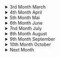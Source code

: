 <details><summary>3rd Month March</summary> 

##### 2022-03-03 
<details><summary>[[https://en.wikipedia.org/wiki/Cnidaria]] </summary>
---------------------------------------------------------------------------------------  

I had to think about how humans destroy coral reafs and how it must have felt to find out that corals and anomones are more closely related to humans than to plants... Then I had to think about how in the greek mythology the old goods were killed by the new goods and how this is somehow happening now with the new gods being humans and the old one corals, megafauna (see [[https://en.wikipedia.org/wiki/Megafauna#Megafaunal_mass_extinctions] and biodiversity in general. Then I thought about how we killed other old gods being other species of homo and how we might be killed by a new species (of homo?) the roboters. Then I thought a plot were the robots end up exterminating (human) life and who would kill them or what they would bring forth. Maybe organic life again just out of intrest which could then again evolve (faster?) create something human like and again kill their gods :) #scifi #nature #story
</details>
</details>
<details><summary>4th Month April</summary>

##### 2022-04-03
<details><summary>[[https://en.wikipedia.org/wiki/Psychological_drama]] </summary>
---------------------------------------------------------------------------------------  

Because of harsher Netflix rules I did some research on neon genesis evangelion. I wanted to know the names and reihenfolge of the sequel films, so I went to the wikipedia page. What stroke me the most about the anime is the psychological depth and focus. When I saw that this seems to be an entire genre, I rejoiced, because apart of sci-fi I'm not that into a lot a genres except maybe comedy. This wiki article, thus, represents a very good starting resource for new films. 
</details>

<details><summary> [Die Natur und Wir - Eine Kunstgeschichte (1/3)](https://www.youtube.com/watch?v=Pl8jkfrjAFU)</summary>
---------------------------------------------------------------------------------------  

Diese Dokumentation geht auf die Entwicklung des Menschen und vor allem auf die Entwicklung des Verhältnisses von Mensch und Natur aufgrund von Kunst ein. (Was für ein schrecklich verschachtelter Satz) Sie beginnt mit den ersten Höhlenmalerein und dem Animismus. "[Wortlautzitat] Wenn man sich als Teil der Natur sieht und man eine Seele hat, dann is der Gedankensprung nicht weit, dass Wind, Stein, Berg, Tier, Fluss auch eine Seele besitzten." Dies bildet vermutlich die Grundlage des Animismus, der überall auf der Welt verbreitet war. Es ist zu bemerken, dass in frühen Höhlenmalereien, keine Menschen abgebildet waren, sondern Tiere detailreich abgebildet waren. Einerseits mussten Tiere genau beobachtet werden um ihre Gewohnheiten zu kennen und von ihnen Leben zu können. Andererseits deutet das auch auf eine Verehrung der Tiere hin. Diese Kunst schaffend unterschieden sich unsere Vorfahren bereits erheblich von den übrigen Tieren. 
Einschneidend war die [neolithic revolution](https://en.wikipedia.org/wiki/Neolithic_Revolution), denn sie erlaubte es 
- dass Menschen nicht mit ihrem Jagdziel (Wild) umherziehen mussten/konnten
- dass 100% der Menschen bestimmter sozialer Schichten sich nicht mit Essensbeschaffung beschäftigen mussten 
- dass mehrere Menschen an einem Ort/Siedlung/Städten zusammen leben konnten. 
Seit der Neothelitschen Revolution gibt es zwei Ideenverschiebunge. Einerseits kann einem die Natur (als Werkzeug) zu Nutze gemacht werden, andererseits wird "das Land" in menschen geschaffen anthropocentrische Orte (Stadt), Essen bringendes Land (Felder) und Wildnis unterteilt. Drei Kunstwerke wurden dazu hervorgehoben: Die Maya Städte in Guatemala, die aufgrund der kultivierung von Mais möglich wurden, die ägyptischen Malereien, die Menschen zeigen, die mit Hilfe von Kühen den Acker Pflügen und die [Assyrische Löwenjagd](https://en.wikipedia.org/wiki/Lion_Hunt_of_Ashurbanipal), die ganz klar die Abgrenzung von Menschen und der übrigen Natur abgrenzt und als Mal der die Natur übertreffenden Menschen gelten soll. 

Als nächstes Beispiel wurden Hinduismus und Griechischer Polytheismus genannt, die für jede Naturerscheinung verschiedene Gottheiten hatten. Beim Hinduismus wurden Gottheiten oft als übermenschlich (Tierköpfe oder vielfache Armpaare) dargestellt (als Zeichen, dass sie von dem Menschen nicht gut begriffen werden können). Die Griechen hingegen stellten ihre Götter (so gut wie) immer in menschlicher Gestalt dar. Dies bezeugt, dass der Mensch weiter in den Mittelpunkt gerückt ist. Ein anderer Unterschied ist zum Hinduismus ist, dass and er Spitze des Pantheons der "Göttervater" Zeus sitzt, der als Himmelsgott Blitz und Donner mitverkörpert. 

Als nächstes wird aufs Christentum eingegangen, das wie das Judentum nur mehr einen Gott anhimmelt. In der Bibel heißt es in [Genesis 1.9:18?](https://www.bible.com/bible/51/GEN.9.DELUT) "[Wortlautzitat] Seid fruchtbar und vermehrt euch. Die Fische in allen Meere sowie die Tiere auf allen Kontinenten sollen euch Untertan seien.", was viel über das Verhältnis von Mensch zur (restlichen) Natur aussagt. 

Im China ab dem 7.Jahrhundert (Tang Dynastie) war eine fr"uhe Form des Tourismus' verbreitet:raus aus der Statd ins Umland. Einge der Gelehrten waren auch Mahler und malten die Landschaften, wobei sie den Fokus nicht auf die Menschen setzen und wenn diese vorkamen kaum sichtbar waren neben den riesigen Formationen aus Bergen und Seen. 

Im nahen Osten entstand derweilen eine neue Religion, der Islam. Es wird behauptet, dass im Korran steht, dass die Natur erforscht werden soll. Dadurch w"urde man "Gottes Hand" am nähesten kommen. Dadurch entstand viel Wissen auf den Gebieten der Astronomie, Mathematik und [Naturforschung](https://en.wikipedia.org/wiki/Ustad_Mansur#/media/File:Ustad_Mansur_Chameleon.jpg)
</details>

<details><summary>[ABI compatibility of OpenBSD](https://arccompute.com/blog/why-computers-suck-and-how-openbsd-makes-them-marginally-better/)</summary>
---------------------------------------------------------------------------------------  

Interesting article about Windows, Linux, MacOS X and OpenBSD. It is estimated that every 10k lines there is bug in the linux kerner. The Linux kernel and the "Windows kernel" consist of 100M and 500M lines, respectively. This is mainly because of backwards compatiblity due to different reasons. MacOS and OpenBSD on the otherside are not pressured into being backwards compatible and can therefore deprecate old features, introduce new features at their will and therefore have a much cleaner code base. OpenBSD even aims to have a threshold of number of lines which can be in ring 0 (highest security level?). 

Further BSD resources: [french IT ](https://www.bsdjobs.com/), [runBSD](https://web.archive.org/web/20190331141138/https://runbsd.info/), [Free vs Open](https://www.unixmen.com/freebsd-vs-openbsd/), [Free vs Open but short](https://unixsheikh.com/articles/choosing-between-openbsd-and-freebsd.html) and [reddit](https://www.reddit.com/r/freebsd/comments/khdluc/freebsd_vs_openbsd/)
After browsing these articles, I'm rather inclined to try OpenBSD as main operating system, but I still have to read some docs :)
</details>

##### 2022-04-6
<details><summary>[The Web Sucks](https://suckless.org/sucks/web/)</summary>
---------------------------------------------------------------------------------------  

from [sucks](https://suckless.org/sucks/) to [motherfuckingwebsite](http://motherfuckingwebsite.com/) to [bettermotherfuckingwebsite](http://bettermotherfuckingwebsite.com/) to [bestmotherfucking](http://bestmotherfucking.website/) and on the way visiting [txti](http://txti.es/) and [contrastrebillion](https://contrastrebellion.com/) for nice website inspirations. Will be included to [MiMDoBloP](https://github.com/pur80/mimdoblop).
</details>

##### 2022-04-07
<details><summary>"[I]t is not easy to say something new" - Michel Foucault, the archeology of knowledge (2002)</summary> 
---------------------------------------------------------------------------------------  

[Disciplining archaeology; the invention of South African prehistory, 1923-1953](https://journals.co.za/doi/pdf/10.10520/AJA02590190_696)
</details>

##### 2022-04-13
<details><summary>An Introduction to OpenBSD</summary> 
---------------------------------------------------------------------------------------  

[Video](https://yewtu.be/watch?v=EkDVKthufAM)
[Blog Post with Slides](https://blog.lambda.cx/posts/openbsd-introduction-talk/)
</details>

##### 2022-04-18
<details><summary>[Is Race Real?](https://www.sapiens.org/biology/is-race-real/)</summary>
---------------------------------------------------------------------------------------  

This article presented very interesting to me because I myself was indoctrinated by the 
old belief of genetic races, but it disproved many misconceptions which I had. 
- race is real but it's not genetic
- 0.88 out of 10,000 letters vary from human to human 
- variation of Eurasian single nucleotide mutation (SNM) is a subset of African SNM
- that means two African genome will differ more than one of those and a Eurasian(!)
- genetic difference is a function of geographic location and separation
- sickle cells are common in malaria plagued location (west-central-afrique, mediterranean, india...)
- one can't deduce race from bones or skulls 
</details>

<details><summary>[NixOS vs OpenBSD](https://dataswamp.org/~solene/2022-04-18-openbsd-vs-nixos.html)</summary>
---------------------------------------------------------------------------------------  

NixOS seems interesting and I should try it in a VM
</details>

<details><summary>[How to write better](https://news.ycombinator.com/item?id=31060362)</summary>
---------------------------------------------------------------------------------------  

1. One of the best ways to improve your writing is to learn how to cut out words that are not necessary  
2. Stuffy writing is bad writing! It lowers the power of your brain and mine!  
3. What words should you never use in writing? Words whose exact meanings you don’t know! Never use a word unless you know EXACTLY what it means  
4. If your writing is nonsense, maybe your thoughts are nonsense too!  
5. To keep things clear and readable: Put the main point of each paragraph in its first sentence  
6. Pretend you’re writing a textbook! That’s how I ended up writing so many books...Organizing knowledge Learning is a lot like writing a book  
7. I often write the introduction last, after I know what it will introduce!  
8. Never draw the reader’s eye to anything that is not the main point  
</details>

<details><summary>[Kwame Asare (Jacob Sam)](http://african-research.com/research/music/legends-of-ghanaian-highlife-music-kwame-asare-jacob-sam-1903-1950s/)</summary>
---------------------------------------------------------------------------------------  

Came accross this video [Palm-Wine Music (Jacob Sam Trio 1928)](https://yewtu.be/watch?v=IKRMNlCHhu4), from Richy Pitch - Ye fre mi richy pitch ep, from willhaben: 
Kwame Asare (Jacob Sam) was born in 1903 in Cape Coast. The first highlife guitarist was taught the guitar by a Kru Liberian seaman. His famous guitar style came from the two finger technique of playing the [sep[e]rewa](https://en.wikipedia.org/wiki/Seperewa), a traditional harp-lute. Asare was trained as a goldsmith and he moved to Kumasi where he formed the Kumasi Trio. Kwame Asare recorded the first Ghanaian highlife music known as “Yaa Amponsah”, now considered a guitar-band highlife classic, on the Zonophone Label in London in 1928 on their EZ series. Later he recorded for His Master’s Voice on their JZ series under the name of “Kwamin”. The 1928 recordings were in the Fante language. Kwame Asare died in the 1950s. Source: J. Collins, 1994, p.7-9;
</details>

<details><summary>[Palm wine Music](https://yewtu.be/watch?v=VW1wOA_9o4s) interview</summary>
---------------------------------------------------------------------------------------  

Who are your biggest inspirations?
- Palm wine music (PWM) was before highlife (emerged late 19th -early 20th century)
- Kumasi Trio 1928 first palm wine (PW) and recording in London
- Kumasi Trio: Jacob Sam (Kwame Asare), Kwa Kanta, Ma(rko) Bane b
- Kwah Mensa (nephew to Sam) also started his PW band 
- Kwabena Nyama and his PW band 
- [agya koo nimo](http://koonimo.org/koonimo.php?section=about) and [this article](https://www.modernghana.com/entertainment/21629/dr-agya-koo-nimothe-hero-this-generation-must-know.html)
- Agya Koo Nimo was the only person sustaining PWM at a certain time
- [Osei Korankye](https://oseikorankye.bandcamp.com/) contributed immensely to the sustainance of PWM
- Osei Korankye plays the seperewa 
</details>

<details><summary>Interview with Ghana's best Drummer</summary>
---------------------------------------------------------------------------------------  

https://yewtu.be/watch?v=Md09NyAmC8k
- talent is 10%, 90% is your attitude (towards the work)
- melody makes you come to a song, lyrics makes you stay
- what makes people get close to your song is the melody
- what will keep them listen to the song is the lyrics
</details>

##### 2022-04-25
<details><summary>The Greatest Lie ever told about Africans</summary>
---------------------------------------------------------------------------------------  

After watching [this video](https://www.yewtu.be/watch?v=Hs5yXgus0VQ) I wanted to find a 
written version of this very informative article. And I found it at 
[africanspeaks4aafrica](https://www.africaspeaks4africa.net/the-greatest-lie-ever-told-about-africans/)
, but it was only the transcript of first dozens seconds. But Continue reading [at webarchive](https://web.archive.org/web/20210418202445/https://www.weloveafrica.net/the-greatest-lie-ever-told-about-africans/)
</details>

##### 2022-04-27
<details><summary>[The Tao of Backup](http://taobackup.com/)</summary>
---------------------------------------------------------------------------------------  

</details>

<details><summary>African Renaissance</summary>
---------------------------------------------------------------------------------------  

https://www.blackpast.org/african-american-history/1997-idea-african-renaissance-myth-or-reality/
In one of [HomeTeam History](https://yewtu.be/channel/UC12lU5ymIvSpgl8KntDQUQA)'s videos he mentioned the african renaissance.
So, I wanted to look for a definition. [This article](https://www.blackpast.org/african-american-history/1997-idea-african-renaissance-myth-or-reality/) was what I found. But that made me understand, that I was rather looking for the African Classic.
</details>

</details>

<details><summary>5th Month Mai </summary>
=======================================================================================  

##### 2022-05-01
<details><summary>[SEO Optimization](https://stevepenny.com/seo-website-redesign/)</summary>
---------------------------------------------------------------------------------------  

</details>

##### 2022-05-06
<details><summary>Central African Republic Adopts Bitcoin</summary>
---------------------------------------------------------------------------------------  

[CAR adopts Bitcoin](https://afrolegends.com/2022/04/29/central-african-republic-car-adopts-bitcoin-as-a-national-currency/)
Second nation after El Salvador. Let's see how this will develop after [EU making it harder to buy anonymously](https://bitcoin-2go.de/wallet-verbot-eu-tfr-zustimmung/)
</details>

##### 2022-05-12
<details><summary>Talented Tenth - Du Bois</summary>
---------------------------------------------------------------------------------------  

[wiki:Talented Tenth](https://en.wikipedia.org/wiki/The_Talented_Tenth)
when closing tabs: "college educated African Americans should set their personal interests aside and use their education to better their communities."
[classical education](https://en.wikipedia.org/wiki/Classical_education_movement) vs. [industrial education](https://en.wikipedia.org/wiki/Industrial_education). 
"However, it was viewed as a step in the wrong direction, a threat of reverting to the old ways of thinking, and continued to promote elitism."[source](https://doi.org/10.2478/abcsj-2013-0002)
Actual citate from Du Bois Taented Tenth: "The Negro *race*, like all races, is going to be saved by its exceptional *men*." 
"The potential Talented Tenth of today is a 'me generation,' not the 'we generation' of the past." [source](https://digitalcommons.northgeorgia.edu/papersandpubs/vol2/iss1/9)
</details>

<details><summary>[Akɔm keseɛ](https://yewtu.be/channel/UCrZTTa_VqLKCq5-SYi5_PZw)</summary>
---------------------------------------------------------------------------------------  

</details>

##### 2022-05-13
<details><summary>**Chez Moi** de *Casey*</summary>
---------------------------------------------------------------------------------------  

"*Connais-tu Frantz Fanon, Aimé Césaire
Eugène Mona et Ti Emile ?*"
Aimé Césaire cocreated the "negritude" movement. In his [Discourse sur le colonialism](https://en.wikipedia.org/wiki/Discourse_on_Colonialism) (his response to **The Tempest**) he writes about coloniasim from the colonized view. 
"*it is ironic that colonizers hoped to rid the countries they colonized of “savages” but in reality, by killing, raping, and destroying the land in which those “savages” lived on, they were themselves savages.*"
"*Hitler differed in the eyes of the Europeans because he "applied to Europe colonialist procedures which until then had been reserved exclusively for the Arabs of Algeria, the 'coolies' of India and the 'niggers' of Africa", meaning that, by persecuting white Europeans, Hitler produced violence most commonly reserved for non-white populations.*"
</details>

##### 2022-05-14
<details><summary>Nature: is decolonization losing all meaning?</summary>
---------------------------------------------------------------------------------------  

https://www.nature.com/articles/d41586-022-01149-5
what does decolonization mean? 
"*We read books. I Write what I Like by Steve Biko. Books by Toni Morrison, and Malcolm X, and Audre Lorde.*" - Paballo Chauke
"*It means we have to tackle the history and the politics behind science, that we usually use science as “Trust the science, science is better than religion. Science is pure science is good knowledge.”
But if you really go back who finds, science who were the scientists in the past, who came up with eugenics, who, literally science has been used to kill and destroy the world. And I think, until we get to a point of admitting that we'll never decolonize science globally or in Africa, as well.*" - PC

"*There's local knowledge systems, there's different ways of learning and of teaching that don't include formal ways, or standard ways of doing.*" - PC
</details>

<details><summary>Sibeth Ndiaye Emmanuel Macron</summary>
---------------------------------------------------------------------------------------  

https://www.nytimes.com/2019/10/02/style/sibeth-ndiaye-emmanuel-macron-france.html
absurdities from the life of strong black woman
</details>

<details><summary>Black Women and Colonial Fantasies in Nineteenth-Century France</summary>
---------------------------------------------------------------------------------------  

https://www.aaihs.org/black-women-and-colonial-fantasies-in-nineteenth-century-france/
anhand von three black women 
</details>

##### 2022-05-16
<details><summary>[Frantz Fanon](https://en.wikipedia.org/wiki/Frantz_Fanon)</summary>
---------------------------------------------------------------------------------------  

"There comes a time when silence becomes dishonesty."
"mastery of language [of the white/colonizer] for the sake of recognition as white reflects a dependency that subordinates the black's humanity" - Black Skin, White Masks
"A Negro behaves differently with a white man than with another Negro. That this self-division is a direct result of colonialist subjugation is beyond question."
A main theme is decolonialisation. This shocking [graphic](https://en.wikipedia.org/wiki/File:African_nations_order_of_independence_1950-1993.gif) lead to a whole world graphic with still colonized parts of the word would be cool. 
**He** was "dialectical opponent of nonviolence" and in **Les damnés de la terre** he "defends the right of a colonized people to use violence to gain independence." which is in stark contrast to Ghandi, who inspired the indian independence which inspired ghanian soldiers fighting for GB. "How can you fight for freedo if you yourself are not free?" - Indian to Ghanaian soldiers ~1950 (source?)
"A third example is the idea that the natives (African Americans) should be constructing new social systems rather than participating in the systems created by the settler population. Ture and Hamilton contend that "black people should create rather than imitate" (144)." - from **Black Power: the politics of liberation in america**, which was largely influenced by **FF**.
*'Ngũgĩ goes so far to argue in Decolonizing the Mind (1992) that it is "impossible to understand what informs African writing" without reading Fanon's Wretched of the Earth.'*
</details>

<details><summary>Kiswahili: Africas Most spoken Language</summary>
---------------------------------------------------------------------------------------  

https://nation.africa/kenya/news/the-story-of-how-swahili-became-africa-s-most-spoken-language-3725834
[Ayi Kwei Armah](https://en.wikipedia.org/wiki/Ayi_Kwei_Armah) called for Kiswahili as continental language. 
Adopted by African Union (AU), Southern African Development Community (SADC) and East African Community (EAC) as official language. And spoken in multiple countries. 
</details>

##### 2022-05-17
<details><summary>The Reason Europeans Erased Africans from History</summary>
---------------------------------------------------------------------------------------  

[link](https://yewtu.be/watch?v=m1VtnOrcC80)
bcs they enslaved them and it's easier to enslave a nobody. 
if you don't have a history you're a nobody and nobody will remorse you. 
difference between self esteem and group esteem. 
</details>
 
<details><summary>Why Did Europeans Enslave Africans</summary>
---------------------------------------------------------------------------------------  

[link](https://yewtu.be/watch?v=opUDFaqNgXc)
Europe was poor in end of middle age. Ppl at top wanted more money. 
Planting Money Crops did the trick, but needed cheap working force. 
First on islands? Then in America, but enslaved locals knew the 
terrain and were prone to revolte and flee. War and killed by plagues. 
So imported africans, which didn't know terrain. Later needed to justify 
the enslavement as europeans were mainly christian -> racism 
</details>

<details><summary>"First" Contact Between Europe and Africa</summary>
---------------------------------------------------------------------------------------  

[link](https://yewtu.be/watch?v=MV80a_Ohe_c)
barely contact before 15th century. 
Lateen sail made possible to sail against wind and go south on african shore. 
Portugal captured 4 men from boat from cap verde. 
Next time, wanted to raid a town 
Next encounter they were attacked immediately. Duh. 19 of 28 dead
</details>

<details><summary>[How Europe Twisted History to Destroy African Culture](https://yewtu.be/watch?v=R6_j8SWQ50g)</summary>
---------------------------------------------------------------------------------------  

</details>

<details><summary>[If Ancient Africans Were So Great, How Did We Get Conquered?](https://yewtu.be/watch?v=QvIWsbQjlCc)
</summary>
---------------------------------------------------------------------------------------  

</details>

##### 2202-05-21
<details><summary>VIM spell checking</summary>
---------------------------------------------------------------------------------------  

[link](https://jeromebelleman.gitlab.io/posts/publishing/vimspell/)
`:set spell`
`[,s` previous wrongly spelled word
`],s` next wrongly spelled word
`z,=` show correct options
`z,g` add word to word list at `~/.vim/spell/*add`
</details>

<details><summary>LibreLingo</summary>
---------------------------------------------------------------------------------------  

[Blog post](https://dev.to/kantord/why-i-built-librelingo-280o)
[Github](https://github.com/LibreLingo/LibreLingo)
[WebApp](https://librelingo.app/)
</details>

##### 2022-05-22
<details><summary>[Stick to the basics and you can go pretty far](https://adhesivetapelabel.com/testing/infrared-spectroscopy-can-measure-film-thickness-in-the-worlds-of-adhesives-tapes-labels/)</summary>
---------------------------------------------------------------------------------------  

</details>

##### 2022-05-23
<details><summary>[Computer Poetry: poetriX](http://bregman.dartmouth.edu/turingtests/poetix)</summary>
---------------------------------------------------------------------------------------  

</details>

##### 2022-05-25
<details><summary>How Europe Twisted History to Destroy African Culture</summary>
---------------------------------------------------------------------------------------  

[video](https://yewtu.be/watch?v=R6_j8SWQ50g)
Q: Why the grand attempt to manipulate or distort history?
A: It was done to justify slave trade and colonisation. In order to justify these dustily acts, Europe needed to fabricate a history which emphasizes its presumed superiority and minimize contributions of all other groups and people. 
</details>

<details><summary>Unserdeutsch</summary>
---------------------------------------------------------------------------------------  

[link](https://en.wikipedia.org/wiki/Unserdeutsch)
</details>

=======
##### 2022-05-31
<details><summary>Star Trek Chronologisch</summary>
-----------------------------------------------------------------------------------------

https://www.likeitis93.com/star-trek-so-schaut-man-serien-filme-chronologisch-korrekt/
</details>

</details>

<details><summary>6th Month June</summary>

##### 2022-06-01
<details><summary>My students cheated... A lot</summary>
-----------------------------------------------------------------------------------------

https://crumplab.com/articles/blog/post_994_5_26_22_cheating/index.html
</details>

##### 2022-06-03
<details><summary>What is AI and where will it lead to in the next 100 years?</summary>
---------------------------------------------------------------------------------------  

https://ai100.stanford.edu/2016-report/preface
Plus another deep plunge into AI: https://github.com/owainlewis/awesome-artificial-intelligence
</details>

=======
##### 2022-06-07
<details><summary>Selfcontrol</summary>
---------------------------------------------------------------------------------------  

https://www.reddit.com/r/GetMotivated/comments/8ai05o/discussion_your_selfcontrol_is_your_most/
summary of https://effectiviology.com/stanford-marshmallow-experiment-self-control-willpower/
gaining self controll in small things will lead to gaining self control in big things
</details>

<details><summary>African Spirituality</summary>
---------------------------------------------------------------------------------------  

Who Africans prayed to before slavery explained https://yewtu.be/watch?v=8H1KA4b508s
we are drops of the ocean, and not different/seperate from the ocean (god), so we have to cultivate an relationship
So turn inward! You are powerfull and have the power to create
</details>

<details><summary>Five tips for understanding and managing your emotions to build flourishing connections</summary>
---------------------------------------------------------------------------------------  

https://www.nature.com/articles/d41586-021-00711-x
- Identify your emotions
- Consider your response
- Be empathetic 
- Listen actively
- Master your body language
</details>

<details><summary>Three Kinds of Friendships</summary>
---------------------------------------------------------------------------------------  

[Source of inspiration](https://yewtu.be/watch?v=H2eRwnK6yOs) friendships  
23.06.2021 ~ 16:30 ~ 30C ~ Prater
Es gibt drei Arten von Freundschaften: Nutzfreundschaften, Genussfreundschaften, Gutfreundschaften (Aristoteles)
Bei Nutzfreundschaften ziehen beide Parteien einen Nutzen davon; z.B.: zwischen Mitarbeiter, Geschäftspartnern. 
Bei Genussfreundschaften geniessen beide etwas, wie zB Sport, Kultur, Spiele, Drogen,...
Beide Freundschaften verklingen sobald die bindende Komponente verloren geht. Diese Komponente kann auch das Gegenwirken der Einsamkeit sein. 

Die 3. Kategorie an Freunschaften ist, wenn man nur an der Persoenlichkeit des jwewils anderen erfreut ist. 
Dazu muss man zu sich selbst allerdings erst in einer Gutfreundschaft (echten Freundschaft) sein; 
also alleine sein können mit seinen Gedanken; also auch ohne Ablenkungen wie zB etwaige Bildschirme. 
Gutfreundschaften entstehen allerdings nicht plötzlich  und spontan, sondern über längereZeit. 
Deshalb sitz ich auf einer Bank abseits der Praterhauptallee. 

“All of humanity's problems stem from man's inability to sit quietly in a room alone.”
― Blaise Pascal, Pensées from https://yewtu.be/watch?v=KGCc1cUbx90
</details>

##### 2022-06-9
<details><summary>Sew a bow tie</summary>
---------------------------------------------------------------------------------------  

https://www.tie-a-tie.net/make-a-bow-tie/
</details>

##### 2022-06-17
<details><summary>Cross Talk (Crosstalk)</summary>
---------------------------------------------------------------------------------------  

https://www.fluentin3months.com/crosstalk/
both partners talk in their native language and one can concentrate on understanding
rather than what and how one will say next. 
</details>

<details><summary>AI says it's sentient concious</summary>
---------------------------------------------------------------------------------------  

[this](https://yewtu.be/watch?v=xvNvj7ku5pY) creeped my out, but luckily I saw 
[John Searle's talk](https://yewtu.be/rHKwIYsPXLg) nearly to the end. 
A lot of the same arguments can be found in [this article](http://thecslewis-studygroup.org/wp-content/uploads/2017/11/I-Married-A-Computer.pdf) by John Searle. 
The main argument is that we are merely creating a simulation and no replication of consciousness. 
That simulation of consciousness is like the simulation of the verdauung. We can't feed it pizza. 
That AI will behaupten that it is conscious and that it will keep arguing with people that 
it is conscious, but it is easy to tell a computer it should say, that it is conscious: 
*adf*
```
python3 print("I am conscious")
```
Searle argues, that there is observer-independent intelligence 
(humans, dogs, who have an internal psychological life) and observer-relative intelligence
(Deep Blue, pocket calculator, which are just human made tools).
*"A better name for 'artificial intelligence' would have been 'simulated cognition'."*
</details>

<details><summary>Humans - Snails - Ants - who's related more closely - tree of life</summary>
---------------------------------------------------------------------------------------  

I found the answer [here](https://www.onezoom.org)  
insects are closer related to molluscs than to to any Deuterostomes/Chrodates/(Bony) Vertebrates/Tetrapods/Mammals

#zoomable 
./.\.  
/./.\
H.S.A  
</details>

##### 2022-06-22
<details><summary>Racial dialogue</summary>
---------------------------------------------------------------------------------------  

https://medium.com/progressively-speaking/message-to-white-allies-from-a-black-racial-dialogue-expert-youre-doing-it-wrong-39c09b3908a5
*"Before you say anything [...], it’s vital to figure out what you want to accomplish. If you are not clear on your intentions, it will be difficult to make good choices about what to do."*
</details>

<details><summary>Allie VS Accomplice</summary>
---------------------------------------------------------------------------------------  

https://ready.web.unc.edu/section-1-foundations/module-13-allies-antiracism/
</details>

<details><summary>Toki Pona</summary>
---------------------------------------------------------------------------------------  

A minimal conlang with 120 words and 14 letters
[official website](https://tokipona.org/)
and [Blinry's xkcd](https://blinry.org/toki-pona-xkcd/)
[12 lessons of toki pona](https://yewtu.be/playlist?list=PLjOmpMyMxd8T9lZjF36c4mn4YgwZ4ToT6) 
The [article](https://blog.duolingo.com/language-similarities/) which led me to find toki pona.  
Minimal English and Minimal Chinese [exist](https://intranet.secure.griffith.edu.au/schools-departments/natural-semantic-metalanguage/minimal-english/what-is-minimal-english)  
There is also [toki ma](https://toki-ma.com/), the world language which adds some words for practical reasons.
</details>

##### 2022-06-21
<details><summary>No, Machine Learning is not just glorified Statistics</summary>
---------------------------------------------------------------------------------------  

[https://towardsdatascience.com/no-machine-learning-is-not-just-glorified-statistics-26d3952234e3](article) say: ML uses statistics, but isn't the same just like physics is not just hyped maths. 
</details>

##### 2022-06-23
<details><summary>Snow On Tha Bluff</summary>
---------------------------------------------------------------------------------------  

https://yewtu.be/watch?v=fG6fZhowGPY
https://www.nme.com/en_au/features/no-name-j-cole-snow-on-tha-bluff-book-club-chance-the-rapper-beef-cancelled-2691407
https://www.complex.com/music/2020/05/noname-favorite-rappers-silence-george-floyd-death
https://www.revolt.tv/2020/6/18/21296306/noname-song-33-song
https://jezebel.com/noname-says-her-platform-pushes-her-to-be-more-radical-1845072179
https://www.blackenterprise.com/chicago-rapper-noname-launches-book-club-celebrating-writers-of-color/
https://www.complex.com/music/2020/07/noname-leader-twitter-unfollow-j-cole
https://en.wikipedia.org/wiki/Noname_(rapper)#2019%E2%80%93present:\_Factory_Baby_and_hiatus
</details>

</details>


<details><summary>7nd Month July</summary>

##### 2022-07-06
<details><summary>The importance of stupidity in scientific researc</summary>
---------------------------------------------------------------------------------------  

Try to feel dumb
https://journals.biologists.com/jcs/article/121/11/1771/30038/The-importance-of-stupidity-in-scientific-research
</details>

<details><summary>Git Branching Tutorial </summary>
---------------------------------------------------------------------------------------  

https://learngitbranching.js.org/
</details>

<details><summary>@Google's sentient AIT (2022-06-17)</summary>
---------------------------------------------------------------------------------------  

https://yewtu.be/watch?v=kgCUn4fQTsc
He wants to start an conversation about that: 
- only a hand full of people decide what the AI will say, which will influence how a lot of ppl think
- these decision are made by very few ppl behind closed doors
- google has a policy of not creating a sentient AI
- google seems to stop discussions about the AI's XXX
</details>

##### 2022-07-07
<details><summary>Drawing Guessing Game online</summary>
---------------------------------------------------------------------------------------  

https://skribbl.io/
</details>

<details><summary>Bear Blog</summary>
---------------------------------------------------------------------------------------  

https://github.com/HermanMartinus/bearblog/
cool bear faces 
alternative to mimdoblop? 
also have a look at hermans blog https://herman.bearblog.dev/blog/
</details>

##### 2022-07-11
<details><summary>Lumumbas Tooth</summary>
---------------------------------------------------------------------------------------  

https://www.africaspeaks4africa.net/belgium-returns-patrice-lumumbas-tooth-to-family-61-years-after-his-murder/
Lumumba was the Kwame Nkrumah of Democratic Republic of the Congo (DRC) 
</details>

<details><summary>US military base in Ghana</summary>
---------------------------------------------------------------------------------------  

https://peoplesdispatch.org/2022/06/15/why-does-the-united-states-have-a-military-base-in-ghana/
- US soldiers don't need a passport to einreisen
- US soldiers will not be untersucht at einreise
- US soldiers have more rights than diplomats 
- US soldiers can't be verklagen after killing Ghanians or destroying their property 
- US soldiers have been seen arriving and departing on the Accra airport 
- The CIA was part of the 1966 putch against Kwame Nkrumah
</details>

##### 2022-07-13
<details><summary>War of the Talent</summary>
---------------------------------------------------------------------------------------  

https://www.fastcompany.com/34512/war-talent
McKinsey Co study: in 15 years 15% less 35-45 yo ppl 
with 4% growth of US economy that's 25% more demand
</details>

<details><summary>The Night Watch - James Mickens</summary>
---------------------------------------------------------------------------------------  

https://www.usenix.org/system/files/1311_05-08_mickens.pdf
why systems programmers are cool
see also https://mickens.seas.harvard.edu/wisdom-james-mickens
HCI Human-Computer-Interaction
</details>

<details><summary>Fela Kuti's predecessor</summary>
---------------------------------------------------------------------------------------  

https://theconversation.com/the-legacy-of-nigerian-music-star-orlando-julius-must-not-be-overlooked-181857
</details>

##### 2022-07-20
<details><summary>How Google got to rolling Linux releases for Desktops</summary>
---------------------------------------------------------------------------------------  

https://cloud.google.com/blog/topics/developers-practitioners/how-google-got-to-rolling-linux-releases-for-desktops
gLinux, Goobuntu
SRE = site reliability enginerring 
https://www.redhat.com/en/topics/devops/what-is-sre
</details>


##### 2022-07-22
<details><summary>Githubs Awesome</summary>
---------------------------------------------------------------------------------------  

https://github.com/hackerkid/Mind-Expanding-Books 
from https://github.com/topics/awesome
and maybe I should switch CMS (content managing system) from [Mimdoblop](https://github.com/pur80a/MiMDoBloP) to [grav](https://github.com/pur80a/MiMDoBloP) or anything PHP+MD (markdown)
from https://github.com/ziadoz/awesome-php
</details>

<details><summary>Deduction vs Induction</summary>
---------------------------------------------------------------------------------------  

Both deduction and Induction are [Inference](https://en.wikipedia.org/wiki/Inference)
[Induction](https://en.wikipedia.org/wiki/Inductive_reasoning) is from a few to all and is probable. 
E.g.:  All men I've seen are mortal. All men are mortal.
[Deduction](https://en.wikipedia.org/wiki/Deductive_reasoning) is from all to a few and always true.
E.g.: All men are mortal. Sokrates is a man. Sokrates is mortal.
</details>

##### 2022-07-26
<details><summary>Molekular robotik</summary>
---------------------------------------------------------------------------------------  

[artikel](https://www.spektrum.de/news/nanorobotik-forscher-bauen-winzigen-motor-aus-dna/2043004)
</details>

##### 2022-07-29
<details><summary>Thomas Sankara</summary>
---------------------------------------------------------------------------------------  

https://www.polemics-magazine.com/int/jazz-rivalry-and-revolution-the-unfinished-story-of-thomas-sankara
About the former President of Burkina Faso Thomas Sankara 
and his sad political legacy 
about his 
</details>

</details>

<details><summary>8th Month August</summary>

##### 2022-08-01
<details><summary>monkey type</summary>
---------------------------------------------------------------------------------------  

https://monkeytype.com/
type fast 
</details>

<details><summary>Palm Galaxy</summary>
---------------------------------------------------------------------------------------  

[Palm Galaxy](https://boardgamegeek.com/thread/2618163/article/37224908#37224908)  
I'm waiting. [Palm Laboratory](https://boardgamegeek.com/boardgame/354335/palm-laboratory) looks like a retheme   
See also the [kickstarter](https://www.kickstarter.com/projects/portaldragon/colab-relaunch)
</details>

##### 2022-08-02
<details><summary>The Evolution of Life by Anthöny Pain</summary>
---------------------------------------------------------------------------------------  

Best Dokumentation
https://yewtu.be/watch?v=1lfOTF4MjaU&list=PLZFljdk_R2dZ6FltWKg-UyzBj7mtr9X0F&index=0
</details>

<details><summary>Künstliche Metaloenzyme</summary>
---------------------------------------------------------------------------------------  

https://www.spektrum.de/news/metalloenzyme-der-traum-von-der-mikrobiellen-chemiefabrik/2043790
</details>

##### 2022-08-03
<details><summary>ABCD</summary>
---------------------------------------------------------------------------------------  

[American-Born Confused Desi](https://en.wikipedia.org/wiki/American-Born_Confused_Desi) 
I came across this term in ["India World"](https://www.tor.com/2022/06/01/india-world-amit-gupta/) by Amit Gupta.
Coming from a [blog entry](https://superamit.substack.com/p/short-stories-how-much-do-you-make) of him desribing his journey of writing and publishing the short story.
</details>

##### 2022-08-12
<details><summary>Tiramisu recipe</summary>
---------------------------------------------------------------------------------------  

[from here](https://www.recipesfromitaly.com/tiramisu-original-italian-recipe/)
works great, tasts great, uses whole eggs
</details>

<details><summary>Raben Hirne</summary>
---------------------------------------------------------------------------------------  

https://www.spektrum.de/news/zoologie-die-evolution-des-vogelgehirns/2048829
</details>

##### 2022-08-15
<details><summary>I chose me I'm sorry</summary>
---------------------------------------------------------------------------------------  

[blog post](https://codingfearlessly.com/i-choose-me-im-sorry)
A personal account about, self-awareness, therapy and Kendricks 2022 album. 
</details>

<details><summary>In Between Applause</summary>
---------------------------------------------------------------------------------------  

[blog post](https://codingfearlessly.com/in-between-applause)
how to make a presentation
</details>

<details><summary>How to write blog posts</summary>
---------------------------------------------------------------------------------------  

[blog post](https://codingfearlessly.com/how-i-write)
</details>

<details><summary>School of thought</summary>
---------------------------------------------------------------------------------------  

[website](https://www.schoolofthought.org/)
after watching [this video](https://yewtu.be/6dluwVks444)
with linkse to: 

- [yourfallacy.is](https://yourlogicalfallacyis.com/)
- [yourbias.is](https://yourbias.is/)
- [therulesofcivilconversation.org](https://therulesofcivilconversation.org/)
- [freelearninglist.org](https://freelearninglist.org/)
</details>

##### 2022-08-19
<details><summary>Ebo Taylor</summary>
---------------------------------------------------------------------------------------  

https://thevinylfactory.com/features/ebo-taylor-interview/
Ebo Taylor was together with Fela Kuti in London. Both studies music there. 
"Along with jazz, James Brown and funk brought changes to my music. Fela introduced it to Nigerian music and I did the same sort of thing in Ghana.” - E.T.
lead me to the unofficial hymne of ghana: [Yen ara asase ni](https://learnakan.com/ephraim-amu-yen-ara-asase-ni/) 
</details>

##### 2022-08-22
<details><summary>Uganda's tiny computers</summary>
---------------------------------------------------------------------------------------  

[blog](https://www.africanews.com/2022/08/15/ugandans-manufacture-low-energy-consumption-computers/)
A Ugandan engeneer created a small raspberrypi like computer which costs under 100$ 
</details>

##### 2022-08-25
<details><summary>Hedonism Asceticism and Poeticism</summary>
https://lukesmith.xyz/articles/hedonism-asceticism-and-the-hermetic-answer/
---------------------------------------------------------------------------------------  

</details>

##### 2022-08-26
<details><summary>Laptop Power Management</summary>
---------------------------------------------------------------------------------------  

https://christitus.com/laptop-power-management/
and 
https://github.com/AdnanHodzic/auto-cpufreq 
which nearly bricked my X1CarbonG6
see also https://wiki.archlinux.org/title/Laptop
</details>

##### 2022-08-27
<details><summary>Persönlichkeit verändern ein Leben lang</summary>
---------------------------------------------------------------------------------------  

[spektrum.de](https://www.spektrum.de/news/wir-koennen-uns-aktiv-veraendern-ein-leben-lang/2051703)
Wir verändern uns wegen neuen sozialen Rollen. 
Mehr wenn wir zu arbeiten beginnen als wenn wir ein Kind bekommen, weil uns leute auf die finger schauen. 
Die Big Five der Persönlichkeit: 

- Offenheit für Erfahrungen
- Gewissenhaftigkeit
- Extraversion
- Verträglichkeit 
- emotionale Stabilität

Interessante Frage: 

- Welche Stärken habe ich? 
- Woraus kann ich im Alltag Kraft schöpfen? 
- Was macht mich glücklich?
- Was habe ich schon alles erreicht? 
- Welche Herausforderungen habe ich gemeistert? 
- Worauf bin ich stolz?

um sich zu veränder hilft es sehr sich konrekte dinge vorzunehmen

mehr gibt es im Buch "Woran wir wachsen. Welche Lebensereignisse unsere Persönlichkeit prägen und was uns wirklich weiterbringt" von *Eva Asselmann*

</details>

##### 2022-08-29
<details><summary>Where are you from?</summary>
---------------------------------------------------------------------------------------  

[Taiye Selasi's TED talk](https://www.ted.com/talks/taiye_selasi_don_t_ask_where_i_m_from_ask_where_i_m_a_local)
Nationality is a construct invented around 400 years ago (Benedict Anderson - Imagined Communities, Version 2006 )
What do we seek when asking "Where are you from?"
We are asking about nationality and power associated with the country. 
We are asking about some idea rather than a reality, the human experience. 
Where are you local seeks the experience rather than nationality. 
3 Rs: Ritual, Relationships and Restrictions
[nice summary](https://www.huffpost.com/entry/where-are-you-really-from_b_8248446)
</details>

<details><summary>Reading fast, well, widely</summary>
---------------------------------------------------------------------------------------  

[driverlesscrocodile's blog](https://www.driverlesscrocodile.com/books-and-recommendations/tyler-cowen-on-reading-fast-reading-well-and-reading-widely/)
read a lot 
After the 3rd chapter you'll know if it's worth your time. 
You will learn to read well by reading a lot and becoming addicted. 
Best reading is focused reading when you try to answer a question. 
Imagine you having a podcast and asking: "What am I going to ask them?"
Often there is no best book. Rather ask for a portfolio about the subject. 
You should read at least one book about an area you don't give a damn about. 

Also [read the originals](https://www.driverlesscrocodile.com/books-and-recommendations/c-s-lewis-on-reading-the-originals/)
</details>

<details><summary>Interaction Effects in Statistics</summary>
---------------------------------------------------------------------------------------  

[explained by Jim Frost](https://statisticsbyjim.com/regression/interaction-effects/)
</details>

<details><summary>Ghost Hunting</summary>
---------------------------------------------------------------------------------------  

Ghost Hunting [By Jim Frost](https://statisticsbyjim.com/fun/ghost-hunting-statistics/)
with statistics
more statistics by Jim:  
[Hypothesis testing](https://statisticsbyjim.com/hypothesis-testing/hypothesis-tests-significance-levels-alpha-p-values/)
</details>

<details><summary>Wlan kabel im Test</summary>
---------------------------------------------------------------------------------------  

[Tetsbericht](https://www.sir-apfelot.de/wireless-lan-kabel-5993/)   
Zusammensetztun: 80% Stickstoff, 20% Sauerstoff 
</details>

</details>


<details><summary>9th Month September</summary> 

##### 2022-09-06
<details><summary>Statistics with R</summary>
---------------------------------------------------------------------------------------  

Articl://bookdown.org/mikemahoney218/LectureBook/basic-statistics-using-r.html
</details>

##### 2022-09-09
<details><summary>Unusual Deaths</summary>
---------------------------------------------------------------------------------------  

[wiki](https://en.wikipedia.org/wiki/List_of_unusual_deaths)
thanks to Lovro, who pointed out this wiki article 
</details>

<details><summary>Mpemba-Effekt #physik #thermodynamic #cool</summary>
---------------------------------------------------------------------------------------  

[spektrum.de](https://www.spektrum.de/news/mpemba-effekt-friert-heisses-wasser-schneller-als-kaltes/2054358)
friert warmes wasser schneller als kalte? Ein tanzanian teenager gab dem Effekt seinen Namen
</details>

<details><summary>Fremdsprachen lernen leicht gemacht</summary>
---------------------------------------------------------------------------------------  

[spektrum.de](https://www.spektrum.de/news/wie-erwachsene-am-besten-fremdsprachen-lernen/2041930)
S
</details>

<details><summary>History of African Cuisins</summary>
---------------------------------------------------------------------------------------  

[qz.com](https://qz.com/how-west-african-cuisines-originated-and-developed-over-1849449285)
</details>

##### 2022-09-10
<details><summary>Kneipen</summary>
--------------------------------------------------------------------------------------- 

[Spektrum.de](https://www.spektrum.de/news/hydrotherapie-kneipp-ist-kein-becken-sondern-ein-konzept/2037415)
Kalt warm Wasser Gefäße  
Zu kalt duschen führt zu gegenreaktion sodass einem wieder warm wird danach 
Also nicht zu kalt und eine bestimmte mindest Zeit kalt duschen. 
</details>

<details><summary>Food and Education in Africa</summary> 
---------------------------------------------------------------------------------------  

[food](https://www.africa.com/africa-needs-more-action-fewer-words-to-secure-food-and-nutrition/)
[education](https://www.africa.com/president-of-ghana-nana-akufo-addo-calls-for-regional-action-on-attacks-on-education-in-west-africa/)
</details>

##### 2022-09-13
<details><summary>African Roots of Capoeira Angola</summary>
---------------------------------------------------------------------------------------  

[africa.com](https://www.africa.com/the-roots-of-capoeira-angola/)
[bbc.co.uk](https://www.bbc.co.uk/news/world-africa-57429972)
</details>

<details><summary>Genetics of the TransAtlantic Slave Trade</summary>
---------------------------------------------------------------------------------------  

[cell.com]( https://www.cell.com/ajhg/fulltext/S0002-9297(20)30200-7 )
</details>

<details><summary>The Biologist and the Radio</summary>
---------------------------------------------------------------------------------------  

Can a biologist fix a radio?
[cell.com](https://www.cell.com/cancer-cell/pdf/S1535-6108(02)00133-2.pdf)
</details>

##### 2022-09-14
<details><summary>Travel and Trade in Afirca</summary>
---------------------------------------------------------------------------------------  

[Border between Namibia and Botswana](https://www.africa.com/namibia-and-botswana-ditch-passports-to-ease-travel/)
[African Free Trade](https://www.africa.com/wtos-ngozi-calls-for-free-trade-in-africa-2/)
</details>

<details><summary>The Power of Rituals</summary>
---------------------------------------------------------------------------------------  

[TED talk by Dimitris Xygalatas](https://yewtu.be/watch?v=IrjCLvSQ_cw)
- rituals increase donatieness (the more painful ther donatier)
- rituals increase group belonging 
- rituals can synchronize experience and feelings
- rituals lower stress 
</details>

<details><summary>Kitong Kiass</summary>
---------------------------------------------------------------------------------------  

**Unser Erbe/Erinnerung - Notre heritage/mémoire:**  
Aujourd'hui j'étais à la presentation de la livre "War das jetzt rassistisch?"(est-ce que c'était racist?) oú j'ai rencontré le mec de [AfirEuroText](https://www.afrieurotext.at/?lang=en). 
J'ai lui demander comment la langue s'appelle qui est utilisé pour l'intitulé [colloque RRR](https://www.blackaustria.info/2022/08/17/raubkunst_aus_afrika/). 
[Yangben](https://www.webonary.org/yangben/overview/introduction/?lang=en) est une langue camerounaise parlée par environment 2-3 milles gens. 
Ça veut dire ce qu'elle est [en voie de disparition](https://fr.wikipedia.org/wiki/Langues_en_voie_de_disparition). 
En fait c'était difficil a trouver information sur cette langue, mais j'ai trouvé une [dictionaire yangben](https://www.webonary.org/yangben/?lang=en). 
Seulement avaic l'information ce que j'ai trouvé sur [webonary.org](https://www.webonary.org/yangben/overview/introduction/?lang=en), je suis devenu capable à découvrir une [site wikipedia](https://en.wikipedia.org/wiki/Central_Yambasa_language) où la langue est mentionné. 
Je n'ai pas même decouvert Yangben sur la site wiki au sujet de [les langues au Cameroun](https://en.wikipedia.org/wiki/Languages_of_Cameroon)
</details>

##### 2022-09-15
<details><summary>Ab wann ist man zu alt zum Sprachen Lernen?</summary>
---------------------------------------------------------------------------------------  

laut [spektrum.de](https://www.spektrum.de/news/warum-man-nie-zu-alt-ist-um-eine-fremdsprache-zu-lernen/2039968) nie!
Es gibt keine "critical period" fürs Sprache-Lernen, aber sehr wohl fürs Aussprache Lernen. 
Die Motivation und die Lernumgebung sind sehr wichtig. 
Sprechen mit Muttersprachlern steigert motivation und selbstbewusstsein. 
</details>

##### 2022-09-20
<details><summary>Traditional Ghanaian Games</summary>
---------------------------------------------------------------------------------------  

[Ampe](https://yewtu.be/3Ihkxy2BXAw?t=41)
search for traditional ghana game on yewtu.be for more

</details>

<details><summary>Capoeira e Candomblé</summary>
---------------------------------------------------------------------------------------  

[Candomblé em Berlim](https://candomble-berlin.de/) und [Forum Brasil](https://forum-brasil.de/brasilianisches-portugiesisch/)
[Capoeira Angola in Bremen mit Mestre Perna](https://capoeira-angola-bremen.de/) (auch auf [insta](https://www.instagram.com/centro_cultural_cazua/)
Mestre Forro unterrichtet in Hanover und hatte ein [Ngoma](http://mgh-gneisenau.de/ngoma-capoeira-angola/)-Tshirt an. Corridos findet man bei den Berlinern [Mukanda]( https://mukanda-capoeira-angola.com/music/#corridos) und auch Bantu Kosmologie

</details>

##### 2022-09-24
<details><summary>Sonne Mond Sterne</summary>
---------------------------------------------------------------------------------------  

[Mondauf- und -untergang](https://www.timeanddate.de/mond/oesterreich/wien)  
[Mondphasen](https://www.timeanddate.de/mond/phasen/oesterreich/wien)  
[Sonnenauf- und -untergang](https://www.timeanddate.de/sonne/oesterreich/wien)  
</details>

##### 2022-09-26
<details><summary>International Day for the Elmination of Racial Discrimination</summary>
---------------------------------------------------------------------------------------  

I stumbled accross [www.afrikanet.info](afrikanet.info) when doing some follow up reasearch on Kitong-Kiass-3RRR. It was this [interview with Ama Mazama](https://www.blackaustria.info/2021/11/05/ama-mazama-die-europaeische-erfahrung-ist-keine-universelle/)
- since 1966 by United Nations 
- date bcs of commemoration of victims of 1960 peaceful demonstration against apartheid (69 dead through fire)
- every year a special topic is chosen 
- The International Decade for People of African Descent that began on January 1, 2015 and will culminate on December 31, 2024. Its theme focuses on recognition, justice and equitable development. *(not much can be seen)*
</details>

<details><summary>Nelson Mandela</summary>
---------------------------------------------------------------------------------------  

[blackaustri.info](https://www.blackaustria.info/2021/10/26/zum-tod-von-nelson-mandela/) und die [englishe version](https://www.blackaustria.info/2021/10/26/mandela-joined-the-ancestors/)
über die begreiung und den Tod Nelson Mandelas. Hat mir gezeit wie wenig ich über Mandela weiß. 
To do ist mehr über die, die vor mir kamen heraus finden, ihre Gedanken und struggles. 
Nur wenn man weiss woher man kommt, kann man wissen wohin man geht.
Mandela, Frantz Fanon, Aimé Césaire, Achille Mbembe etc. 
</details>

##### 2022-09-28
<details><summary>PinePhone Pro</summary>
---------------------------------------------------------------------------------------  

A PinePhone got available on willhaben  
So I played with the thought of buying it and read [this hopeful review](https://news.itsfoss.com/pinephone-review/).  
Which is in stark contrast to [this review](https://yewtu.be/watch?v=dk1nwrA0yJE) by CTT.   
Or should I go with an other phone for Linux mobile [(see this review)](https://tuxphones.com/best-linux-phones-buying-guide-2022/)
The window manager [SXMO](sxmo.org) seems very interesting (see [Linux mobile DEs](https://tuxphones.com/mobile-linux-phone-desktop-environments-de-comparison-interfaces/)
Also, this review is a bit hope breaking: [Mobile Linux Dying](https://yewtu.be/watch?v=GSfR3uHbh60)
</details>

<details><summary>R and statistics Tutorial</summary>
---------------------------------------------------------------------------------------  

- https://bookdown.org/mikemahoney218/IDEAR/basic-statistics-using-r.html#models-and-tests
- https://online.stat.psu.edu/statprogram/undergraduate-studies
- [thourough tutorial with posthoc test](https://statsandr.com/blog/anova-in-r/)
- [MANOVA](https://www.statology.org/manova-in-r/)
</details>

##### 2022-09-30
<details><summary>Motivation and Inspiration </summary>
---------------------------------------------------------------------------------------  

**Motiva**  

Machbar ist gut  
Sei auf der Hut  
Nimm dir nicht zu viel vor  
Sonst haut's dich auf's Ohr  

**Inspira**  
Mehr lesen als schreiben  
Mehr hören als sagen  
Wird dich dazu treiben  
Neue Sachen zu wagen  

1. Write things down - our brains are for having ideas, not holding them. 
2. Take a second to pause before you respond. Become less reactive 
3. Read something every dauy. Even just one page 
4. Write something every day. Even just one paragraph 
5. Automate and batch as much as you can. Our brains have more room to be creative when they're not constantly making decisions. 
6. Get some sun on your skin as early as you can in the day. 
7. When your brain hurts. Stop working. Take a quick break to disconnect and recharge. 
8. Limit your to-do list to the top 3 most important tasks of the day. 
9. Write down anything that resonates with you. 
10. Break down goals into the smallest steps possible. 
11. Value your time above all else. 
12. Find hobbies that engage your mind and soul - do them as often as you can. 
13. Place your phone outside the room while you're working. 
14. Track everything you do for one day to the minute. Find where the time sinks are. 
15. Stop comparing you behind the scenes to everyone else's highlight reel. 
16. Be bored more often. Our minds get the best ideas when they are allowed to wander. 
17. Listen more than you speak. 
18. Create more than you consume. 
19. Compliment more than you complain. 
20. Delete apps you don't use. 
21. Donate clothes you don't wear. 
22. Serve others as much as you can. This is powerful source of happiness. 
23. Make habit of reaching out to old friends. 
24. Never say "yes" simply because you feel obligated. 
25. Take care of your information diet - Junk info hurt our brains like junk food hurts our bodies. 
26. Look at your phone less, look people's eyes more. 
27. Revisit things that have brought you joy in the past. They will probably do it again. 
28. Set time limits on tasks. User "Parkinson's Law" in your favor. 
29. Remember peoples's names and use them often. 
30. Remember you're going to die one day. 

</details>

</details>
<details><summary>10th Month October</summary> 

##### 2022-10-07
<details><summary>Umweltschaedliches Holz Verbrennen</summary>
---------------------------------------------------------------------------------------  

[spektrum.de](https://www.spektrum.de/news/holzoefen-der-qualm-der-energiekrise/2064264)
- holz verbrennen führt zu viel feinstaub als Öl und Gas, weil es unvollstaendig verbrennt
- holz verbrennen fürht zu mehr CO2 pro Joul
</details>

##### 2022-10-12
<details><summary>Medjay from Siwa Oasis</summary>
---------------------------------------------------------------------------------------  

On Saturday 08.10.2022 I was attempting to continue write about [Kiton Kiass](https://blog.wlankabel.at/2022/09/26/kitong-kiass-3rrr/). 
It was quite noisy at **frisch getanzt** and difficult to concentrate. 
So I got stuck in the first few lines of my notes at the word *white-supremacism*. 
I looked it up on [wiki](https://en.wikipedia.org/wiki/White_supremacy) and to my half delight they use "white supremacism" too. 
My attention got pulled to the [Nuwaubian Nation]( https://en.wikipedia.org/wiki/Nuwaubian_Nation) via [Black supremacism](https://en.wikipedia.org/wiki/Black_supremacy). 
[Kevin](https://www.instagram.com/table.kevin/) who was sitting next to me, noticed that the script looked like ??? from [Siwa](https://en.wikipedia.org/wiki/Siwa_Oasis)/[Medjay](https://en.wikipedia.org/wiki/Medjay) as known from [Assassins Creed Origin](https://yewtu.be/cK4iAjzAoas). 
Whereas I compared the [script](https://en.wikipedia.org/wiki/Nuwaubian_Nation#/media/File:Nuwaubic.png) to the early [phoenecian alphabet](https://blog.wlankabel.at/2022/08/14/origin-of-writing/).
</details>

<details><summary>Colonizing via Plate</summary>
---------------------------------------------------------------------------------------  

started with [this twitter thread](https://www.sotwe.com/tweet/1566357378358034433):

Today, the native people of all European colonies suffer from higher risks of serious and chronic diseases than their colonisers, and it's all a result of European food colonialism.  
When the Spanish colonised the Americas, they mainly ate bread, red meat, and wine. Meanwhile, the natives had thriving agriculture, growing pumpkins, corn, avocadoes, and pumpkins. To the Europeans, this indigenous diet was inferior because vegetables were poverty food in Spain.  
When Europeans started getting sick and dying Christopher Columbus claimed it was because of a lack of healthy European foods. So, the Europeans brought sheep, cows, and pigs. The animals ate the local crops, and the Europeans stole land so they could grow grapes and wheat.  
The Europeans believed that without their "right foods," they would die or, even worse, they would become like indigenous people. They introduced the colonial idea of "right foods" (superior European foods) vs. "wrong foods" (inferior Indigenous foods).  
As they had no more land to grow their own food, the indigenous Americans starved and became malnourished and were therefore forced to consume European food to survive. Spanish women commanded native women to cook Spanish dishes, which perpetuated colonial cuisine.  
In North America, the British wanted to dominate native Americans so they could colonise and control their land. So they resolved to cut off the locals' primary source of food and clothing: the bison. The British hunted the bison, killed them, and left their carcasses to rot.  
The British decimated the bison from 30 million to only a few hundred. With no food and clothing security, many indigenous Americans were herded to European-assigned reserves where they were fed heavily processed, fatty and starchy unnatural food products like fry bread (vetkoek)  
Today, native Americans are 177% more likely to die from diabetes. They further suffer from obesity, which results in heart disease, diabetes, hypertension, infertility, cirrhosis, strokes, neurodegenerative diseases, and malignant neoplasms.  
When the British arrived in Australia, they forced the indigenous people into reserves. The natives could no longer hunt and fish to feed themselves and their diets were replaced with artificial European foods. They were given rations of white flour, sugar, tea, and alcohol.  
In Palestine, Israelis forbid the natives from moving around in the landscape and foraging za’atar (wild thyme) which is key in their diet and cuisine. This is a control strategy deployed by Israel in the name of environmental preservation.  
Psychiatry Research found that a "Western diet "high in fat, fried, and composed of processed flour and dairy products is linked to a higher risk of depression. Moving away from Western foods and towards seafood, fruits, vegetables and unprocessed grains lowers the risk.  
When Britain annexed east Africa, the future Kenya, they were met with resistance, so they suppressed the opposition using the control of food by burning hut and crops and killing livestock to quell dissent. Natives were forced to go live in arid, unproductive lands.  
The British colonial govt used white settlers to introduce commercial agricultural production as the primary driver of the colonial economy. The British colonial state seized land, livestock and other assets from natives and gave them to the settlers to control food sufficiency.  
Cash crop farming became the primary source of income for the settlers, who exploited the cheap land and the large African forced labour. The colonialists forced Africans to work on their farms and this facilitated the introduction of European food crops.  
 frican workers in settler farms were paid in sacks of maize because of its easy access and availability in the colony. When the Africans returned to the reserves, they introduced maize into their subsistence farming systems.  
The introduction of maize into the colony quickly turned maize meal into the native's primary staple crop and replaced indigenous crops like millet, tubers, legumes, and kale, which were the staple foods in local traditional farming systems.  
As the British were hogging more and more land, Kenyans favoured cash crops instead of subsistence farming. This commercialisation deprived future generations of traditional knowledge of their own food and its preparation.   
Essentially, the introduction of commercialised colonial farming systems led to the loss of teachings about indigenous plants and cultural exchanges through indigenous markets. African farming systems and traditional practices were lost forever, and cultural norms were destroyed.  
Sources: 
https://www.theelephant.info/culture/2019/09/27/culinary-imperialism-and-the-hierarchies-of-food/
https://www.bbc.com/news/world-australia-53436225
https://thefunambulist.net/magazine/politics-of-food/food-as-evidence-of-colonialism-and-the-capitalocene-with-cooking-sections
https://borgenproject.org/native-american-reservations/
https://foodispower.org/our-food-choices/colonization-food-and-the-practice-of-eating/

</details>

<details><summary>Akan in Jamaica</summary>
---------------------------------------------------------------------------------------  

[Kromanti](https://yewtu.be/TBKoDaR12UQ?t=233)
[Akan and Patwa/Patio](https://yewtu.be/L4hA9_gl_Gg)
</details>


</details>
<details><summary>Next Month</summary> 

##### Future Date
<details><summary>Next Article</summary>
---------------------------------------------------------------------------------------  

</details>

</details>
